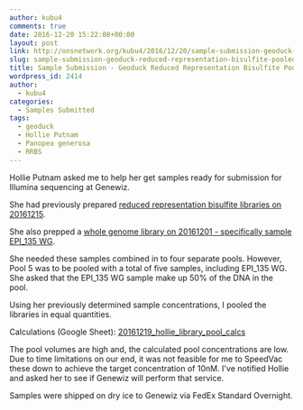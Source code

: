 ```yaml
---
author: kubu4
comments: true
date: 2016-12-20 15:22:08+00:00
layout: post
link: http://onsnetwork.org/kubu4/2016/12/20/sample-submission-geoduck-reduced-representation-bisulfite-pooled-libraries/
slug: sample-submission-geoduck-reduced-representation-bisulfite-pooled-libraries
title: Sample Submission - Geoduck Reduced Representation Bisulfite Pooled Libraries
wordpress_id: 2414
author:
  - kubu4
categories:
  - Samples Submitted
tags:
  - geoduck
  - Hollie Putnam
  - Panopea generosa
  - RRBS
---
```


Hollie Putnam asked me to help her get samples ready for submission for Illumina sequencing at Genewiz.

She had previously prepared [reduced representation bisulfite libraries on 20161215](https://hputnam.github.io/Putnam_Lab_Notebook/Geoduck-RRBS-Library-Prep-part-3/).

She also prepped a [whole genome library on 20161201 - specifically sample EPI_135 WG](https://hputnam.github.io/Putnam_Lab_Notebook/Geoduck_RRBS_Library_Prep/).

She needed these samples combined in to four separate pools. However, Pool 5 was to be pooled with a total of five samples, including EPI_135 WG. She asked that the EPI_135 WG sample make up 50% of the DNA in the pool.

Using her previously determined sample concentrations, I pooled the libraries in equal quantities.

Calculations (Google Sheet): [20161219_hollie_library_pool_calcs](https://docs.google.com/spreadsheets/d/1mOf7zOJhwH_Lhe8Ud5sNuqwOpIH52omCTh9DLxR_Fsk/edit?usp=sharing)

The pool volumes are high and, the calculated pool concentrations are low. Due to time limitations on our end, it was not feasible for me to SpeedVac these down to achieve the target concentration of 10nM. I've notified Hollie and asked her to see if Genewiz will perform that service.

Samples were shipped on dry ice to Genewiz via FedEx Standard Overnight.
